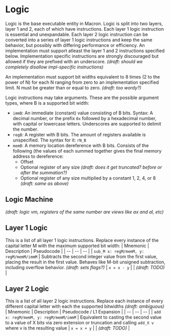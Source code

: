 # Logic
Logic is the base executable entity in Macron. Logic is split into two layers, layer 1 and 2, each of which have instructions. Each layer 1 logic instruction is essential and unexpandable. Each layer 2 logic instruction can be converted into a series of layer 1 logic instructions and keep the same behavior, but possibly with differing performance or efficiency. An implementation must support atleast the layer 1 and 2 instructions specified below. Implementation specific instructions are strongly discouraged but allowed if they are prefixed with an underscore. *(draft: should we completely disallow impl-specific instructions)*

An implementation must support bit widths equivalent to 8 times (2 to the power of N) for each N ranging from zero to an implementation specified limit. N must be greater than or equal to zero. *(draft: too wordy?)*

Logic instructions may take arguments. These are the possible argument types, where B is a supported bit width:
- `immB`: An immediate (constant) value consisting of B bits. Syntax: A decimal number, or the prefix `0x` followed by a hexadecimal number, with capital or lowercase letters. Underscores are supported to delimit the number.
- `regB`: A register with B bits. The amount of registers available is unspecified. The syntax for it: `rN_B`
- `memB`: A memory location dereference with B bits. Consists of the following (the values of each summed together gives the final memory address to dereference:
  - Offset
  - Optional register of any size *(draft: does it get truncated? before or after the summation?)*
  - Optional register of any size multiplied by a constant 1, 2, 4, or 8 *(draft: same as above)*

## Logic Machine
*(draft: logic vm, registers of the same number are views like ax and al, etc)*

## Layer 1 Logic
This is a list of all layer 1 logic instructions. Replace every instance of the capital letter M with the maximum supported bit width:
| Mnemonic | Description | Pseudocode |
| -- | -- | -- |
| `sub_M x: regM/memM, y: regM/memM/immM` | Subtracts the second integer value from the first value, placing the result in the first value. Behaves like M-bit unsigned subtraction, including overflow behavior. *(draft: sets flags?)* | `x = x - y` |
| *(draft: TODO)* |

## Layer 2 Logic
This is a list of all layer 2 logic instructions. Replace each instance of every different capital letter with each the supported bitwidths *(draft: ambiguous)*
| Mnemonic | Description | Pseudocode / L1 Expansion |
| -- | -- | -- |
| `add x: regM/memM, y: regM/memM/immM` | Equivalent to casting the second value to a value of X bits via zero extension or truncation and calling `add_X v` where v is the resulting value | `x = x + y` |
| *(draft: TODO)* |
